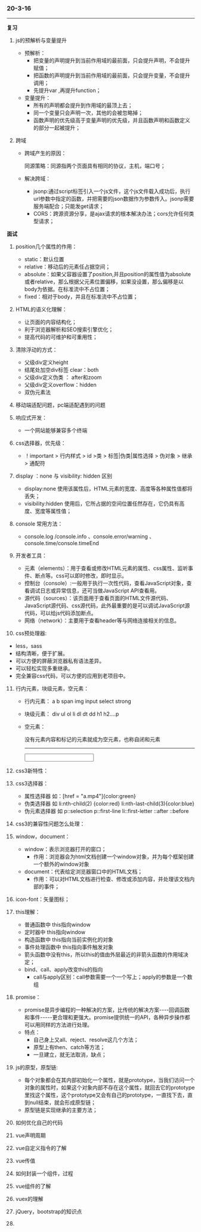 ### 20-3-16

------

**复习**

1. js的预解析与变量提升

   - 预解析：
     - 把变量的声明提升到当前作用域的最前面，只会提升声明，不会提升赋值；
     - 把函数的声明提升到当前作用域的最前面，只会提升变量，不会提升调用；
     - 先提升var ,再提升function；
   - 变量提升：
     - 所有的声明都会提升到作用域的最顶上去；
     - 同一个变量只会声明一次，其他的会被忽略掉；
     - 函数声明的优先级高于变量声明的优先级，并且函数声明和函数定义的部分一起被提升；

2. 跨域

   - 跨域产生的原因：

     同源策略：同源指两个页面具有相同的协议，主机，端口号；

   - 解决跨域：

     - jsonp:通过script标签引入一个js文件，这个js文件载入成功后，执行url参数中指定的函数，并把需要的json数据作为参数传入。jsonp需要服务端配合；只能发get请求；
     - CORS：跨源资源分享，是ajax请求的根本解决办法；cors允许任何类型请求；

**面试**



1. position几个属性的作用：
   - static：默认位置
   - relative：移动后的元素任占据空间；
   - absolute：如果父容器设置了position,并且position的属性值为absolute或者relative，那么根据父元素位置偏移，如果没设置，那么偏移是以body为依据。在标准流中不占位置；
   - fixed：相对于body，并且在标准流中不占位置；
   
2. HTML的语义化理解：

   - 让页面的内容结构化；
   - 利于浏览器解析和SEO搜索引擎优化；
   - 提高代码的可维护和可重用性；

3. 清除浮动的方式：
   - 父级div定义height
   -  结尾处加空div标签 clear：both
   - 父级div定义伪类 ： after和zoom
   - 父级div定义overflow：hidden
   - 双伪元素法 

4. 移动端适配问题，pc端适配遇到的问题

5. 响应式开发：

   - 一个网站能够兼容多个终端

6. css选择器，优先级：

   - ！important > 行内样式 > id >类 > 标签|伪类|属性选择 > 伪对象 > 继承 > 通配符  

7. display ：none 与 visibility: hidden 区别

   - display:none  使用该属性后，HTML元素的宽度、高度等各种属性值都将丢失；
   - visibility:hidden   使用后，它所占据的空间位置任然存在，它仍具有高度、宽度等属性值；

8. console 常用方法：

   - console.log /console.info 、console.error/warning 、console.time/console.timeEnd

9. 开发者工具：

   - 元素（elements）：用于查看或修改HTML元素的属性、css属性、监听事件、断点等。css可以即时修改，即时显示。
   - 控制台（console）:一般用于执行一次性代码，查看JavaScript对象，查看调试日志或异常信息，还可当做JavaScript  API查看用。
   - 源代码（sources）：该页面用于查看页面的HTML文件源代码、JavaScript源代码、css源代码，此外最重要的是可以调试JavaScript源代码，可以给js代码添加断点。
   - 网络（network）：主要用于查看header等与网络连接相关的信息。

10. css预处理器:

   - less，sass
   - 结构清晰，便于扩展。
   - 可以方便的屏蔽浏览器私有语法差异。
   - 可以轻松实现多重继承。
   - 完全兼容css代码，可以方便的应用到老项目中。

11. 行内元素，块级元素，空元素：

    - 行内元素： a b span img input select strong

    - 块级元素： div ul ol li dl dt dd h1 h2....p 

    - 空元素： 

      没有元素内容和标记的元素就成为空元素，也称自闭和元素

       <hr><img><input><link><meta><br>

12. css3新特性：

13. css3选择器：

    - 属性选择器 如：[href = "a.mp4"]{color:green}
    - 伪类选择器 如 li:nth-child(2) {color:red}    li:nth-last-child(3){color:blue} 
    - 伪元素选择器 如 p::selection   p::first-line  li::first-letter   ::after  ::before

14. css3的兼容性问题怎么处理：

    

15. window，document：

    - window：表示浏览器打开的窗口；
      - 作用：浏览器会为html文档创建一个window对象，并为每个框架创建一个额外的window对象
    - document：代表给定浏览器窗口中的HTML文档；
      - 作用：可以对HTML文档进行检查、修改或添加内容，并处理该文档内部的事件；

16. icon-font：矢量图标；

17. this理解：

    - 普通函数中 this指向window
    - 定时器中 this指向window
    - 构造函数中 this指向当前实例化的对象
    - 事件处理函数中 this指向事件触发对象
    - 箭头函数中没有this，所以this的值由外层最近的非箭头函数的作用域决定；
    - bind、call、apply改变this的指向
      - call与apply区别：call参数需要一个一个写上；apply的参数是一个数组

18. promise：

    - promise是异步编程的一种解决的方案，比传统的解决方案----回调函数和事件-----更合理和更强大。promise提供统一的API，各种异步操作都可以用同样的方法进行处理。
    - 特点：
      - 自己身上又all、reject、resolve这几个方法；
      - 原型上有then、catch等方法；
      - 一旦建立，就无法取消，缺点；

19. js的原型，原型链:

    - 每个对象都会在其内部初始化一个属性，就是prototype，当我们访问一个对象的属性时，如果这个对象内部不存在这个属性，就回去它的prototype里找这个属性，这个prototype又会有自己的prototype，一直找下去，直到null结束，就会形成原型链；
    - 原型链是实现继承的主要方法；

20. 如何优化自己的代码

21. vue声明周期

22. vue自定义指令的了解

23. vue传值

24. 如何封装一个组件，过程

25. vue组件的了解

26. vuex的理解

27. jQuery，bootstrap的知识点

28. 